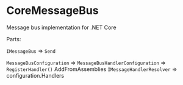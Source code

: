 # CoreMessageBus
Message bus implementation for .NET Core

Parts:

`IMessageBus` => `Send`

`MessageBusConfiguration` => `MessageBusHandlerConfiguration` => `RegisterHandler()`
AddFromAssemblies
`IMessageHandlerResolver` => configuration.Handlers
